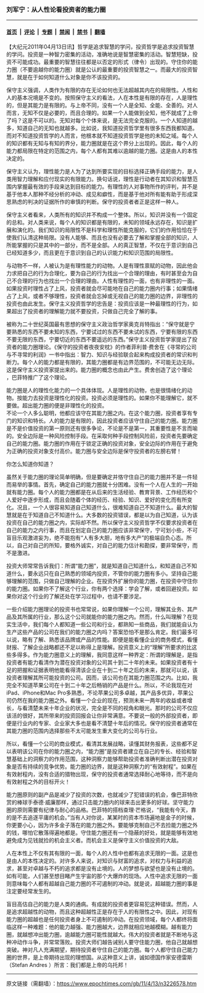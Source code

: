 ### 刘军宁：从人性论看投资者的能力圈

---

#### [首页](../../../..?n3226578) &nbsp;|&nbsp; [评论](../../../../../epoch-comment?n3226578) &nbsp;|&nbsp; [专题](../../../../../epoch-special?n3226578) &nbsp;|&nbsp; [禁闻](../../../../../epoch-news?n3226578) &nbsp;|&nbsp; [禁书](../../../../../books?n3226578) &nbsp;|&nbsp; [翻墙](https://github.com/gfw-breaker/nogfw/blob/master/README.md?n3226578)


<div class="post_content" id="artbody" itemprop="articleBody">
 <!-- article content begin -->
 <p>
  【大纪元2011年04月13日讯】哲学是追求智慧的学问，投资哲学是追求投资智慧的学问。投资是一种智力密集的活动，准确地说是智慧密集的活动。智慧短缺，投资不可能成功。最重要的智慧往往都是以否定的形式（律令）出现的。守住你的能力圈（不要逾越你的能力圈）就是公认的最重要的投资智慧之一。而最大的投资智慧，就是在于如何知道什么对象是你不该投资的。
 </p>
 <p>
  保守主义强调，人类作为有限的存在无论如何也无法超越其内在的局限性。人性和人的基本况境是不变的。按照保守主义的看法，人在本性是有限的存在，人是理性的，但是其能力是有限的。与上帝不同，没有一个人是全知、全能、全善的。对人而言，无知不仅是必要的，而且合理的。如果一个人能做到全知，他不就成了上帝了吗？这是不可以的。无知对每个个体来说，是无法完全克服的。一个人知道的越多，知道自己的无知也就越多。比如说，我知道投资哲学里有很多东西我都知道。而对不知道投资哲学的人而言，他根本就不知道投资哲学是他的未知之域。每个人的知识都有无知与有知的界分，能力圈就是在这个界分上出现的。因此，每个人的能力都局限在特定的范围之内，每个人都有其难以逾越的能力圈。这是由人的本性决定的。
 </p>
 <p>
  保守主义认为，理性能力是人为了达到所要实现的目标选择正确手段的能力，是人类用智力理解和应付现实的有限能力。换句话说，理性是行动者在其知识和智慧范围内掌握最有效的手段来达到目标的能力。有理性的人对事物所作的评判，并不是基于他本人那种不经分析的冲动、成见和癖性，而是基于他对所有能有助于形成深思熟虑的判决的证据所作的审慎的判断。保守的投资者者正是这样一种人。
 </p>
 <p>
  保守主义者看来，人类所有的知识并不构成一个整体。所以，知识并没有一个固定的总和。对人类来说，每个人的知识都是有限的，未知的领域永远存在，知识是扩展和演化的。我们知识的局限性不是科学和理性所能克服的，它们的作用恰恰在于使我们认清这种局限。没有人能够、而且也没有必要去了解和掌握全部的知识，人所能掌握的只是其中的一部分，而不是全部。人的真正智慧，不仅在于意识到自己已经知道多少，而且更在于意识到自己的认识能力和知识范围的局限性。
 </p>
 <p>
  与动物不一样，人被认为是有理性能力的动物。人是有理性禀赋的动物，因此他会力求把自己的行为合理化，要为自己的行为找出一个合理的理由，有时甚至会为自己不合理的行为也找出一个合理的理由。人性有理性的一面，也有非理性的一面。如果投资时理性占了上风，投资者就会尽可能地在自己的能力圈内行事；如果情绪占了上风，或者不够理性，投资者就会忘掉或无视自己的能力圈的边界，非理性的投资也由此发生。保守主义投资哲学的忠告是：投资应该是一种最理性的行为，如果超出了投资者的理解能力就不要投资，只做自己完全了解的事。
 </p>
 <p>
  被称为二十世纪英国最有思想的保守主义政治哲学家奥克肖特指出：“保守就是宁要熟悉的东西不要未知的东西，宁要试过的东西不要未试的东西，宁要有限的东西不要无限的东西，宁要切近的东西不要遥远的东西。”保守主义投资哲学家提出了投资者的能力圈理论。《保守的投资者夜夜安枕》的作者菲利普‧费舍在《寻常的公司与不寻常的利润》一书中指出：智力、知识与经验联合起来构成投资者的常识和判断力。每个人的能力都是有限的，其能力圈都是有边界范围的，不可能无边无际。这是保守主义投资家提出来的。能力圈的概念也由此产生。费舍创造了这个理论 ，巴菲特推广了这个理论。
 </p>
 <p>
  能力圈是人的理性化能力的一个具体体现。人是理性的动物，也是很情绪化的动物。按能力去投资是理性化的投资。投资必须是理性的。如果你不能理解它，就不要做。超出能力圈的便是非理性化的投资。
  <br/>
  不论一个人多么聪明，他都应该守在其能力圈之内。在这个能力圈，投资者享有专门的知识和特长。人的能力是有限的，因此投资者应该守住自己的能力圈。能力圈是不是价值投资的第一原则还有很多争论，不论是不是第一，其重要性是不言而喻的。安全边际是一种风险控制手段。在采取何种手段控制风险前，投资者先要确定自己的能力圈。能力圈的作用在于锁定正确的投资对象，安全边际的作用在于避免为正确的投资对象支付高价。能力圈与安全边际是保守投资者的左膀右臂！
 </p>
 <p>
  你怎么知道你知道？
 </p>
 <p>
  虽然关于能力圈的理论简单明确，但是要确定并恪守住自己的能力圈并不是一件轻而易举的事情。首先，确定自己的能力圈就十分困难。没有一个人在人生的一开始就有能力圈。每个人的能力圈都是在从后来的生活经验、教育背景、工作经历和个人爱好中逐步形成，而且会随着个体的经历、经验、知识、爱好的变化而有所变化。况且，一个人很容易知道自己知道什么，很难知道自己不知道什么。最大的智慧就是在于知道自己不知道什么。大多数的投资错误，都是以为自己知道，认为该投资在自己的能力圈之内，实际却不然。所以保守主义投资哲学不仅要求投资者在自己的能力之内行事，而且在划定自己的能力圈应该非常保守，宁可划小些，不可盲目乐观激进妄为，绝不能抱有“人有多大胆，地有多大产”的极端自负心态。所以，自己对自己的所知，要格外诚实，对自己的能力估计和勘探，要非常保守，而不是激进。
 </p>
 <p>
  投资大师常常告诉我们：所谓“能力圈”，就是知道自己知道什么，和知道自己不知道什么，要永远只在自己熟悉的领域内投资，不管你的能力圈有多小。坚持自己能够理解的范围，只做自己理解的企业。在投资外扩展你的能力圈，在投资中守住你的能力圈。如果你不了解这个行业，你有两个选择：学会了解，或者回避投资。如果你对这个行业的了解还处在学习过程中，也请不要涉足。
 </p>
 <p>
  一些介绍能力圈理论的投资书也常常说，如果你理解一个公司，理解其业务、其产品及其所属的行业，那么这个公司就能你的能力圈之内。然而，什么叫理解？在现实生活中，我们每个人都知道一些公司和行业，都熟知一些商品，我们就能自认为生产这些产品的公司在我们的能力圈之内吗？答案恐怕不是那么肯定。我们最多可以说，略有了解、熟悉该品牌或产品的性能。即便是能看懂企业的商务模式，看懂财报、了解企业战略都还不足以称得上是理解。投资意义上的“理解”所要求的比这些多得多。作为能力圈意义上的理解，我同意这样一种界定：所谓的理解是，是指投资者有能力看清作为潜在投资对象的公司其十到二十年的未来。如果投资者有十足的把握和证据表明他能看得清该企业在十到二十年之后的未来，那就可以说，该投资者理解其所可能投资的公司。因而，该公司也在其能力圈范围之内。比如，我完全不知道苹果公司在十到二十年之后畅销的产品是什么。所以，不论我现在对iPad、iPhone和Mac Pro多熟悉，不论苹果公司多卓越，其产品多优异，苹果公司仍然在我的能力圈之外。看懂一个企业的现在，预测未来一两年的收益或者增长，与看清楚未来十年企业的状况，完全是不同的视角和眼光。那时的公司不仅应该活的很好，其所带来的投资回报会让你非常满意。不要说一般的外部投资者，即便是行业内的专家、企业家大多也是看不清楚十年后的情况。保守的投资者通常在其能力圈的范围内选择那些不太可能发生重大变化的公司与行业。
 </p>
 <p>
  所以，看懂一个公司的商业模式，看清其发展战略，读懂其财务报表，这些都不足以表明该公司在你的能力圈之内，“能力圈”是投资者建立在自己的专长、经验和智慧基础上的洞察力的作用范围，这种洞察力能够帮助投资者准确判断出潜在投资对象是否有持续的竞争优势。能力圈的边界，就是这种洞察力的“有效射程”。如果在有效射程内，没有合适的猎物出现，保守的投资者通常选择耐心地等待，而不是向有效射程之外的目标开火！
 </p>
 <p>
  能力圈原则的副产品是减少了投资的次数，也就减少了犯错误的机会，像巴菲特欣赏的棒球手泰德‧威廉那样，通过只击能力圈内的球来击出更多的好球。坚守能力圈的原则需要有纪律与耐心的品格。巴菲特的搭档查理‧芒格说，“我能有今天，靠的是不去追逐平庸的机会。”当有人对你说，某某时的资本市场遍地是金子的时候，你更要小心，因为许多金子落在的能力圈之外。要能够克制自己不去捡能力圈之外的钱，哪怕它散落得遍地都是。守住能力圈还有一个隐蔽的好处，就是能够有效地避免成为见钱就捡的机会主义者。而机会主义是保守主义价值投资的大敌。
 </p>
 <p>
  人在本性上不仅有其有限的一面，每个人的人性中也都有追求无限的一面。这是也是由人的本性决定的。对许多人来说，对知识与财富的追求，对权力与利益的追求，甚至对卓越与不朽的追求都是没有止境的。人的梦想与欲望也是没有止境的。如有可能，人们甚至想目睹产生宇宙的那个大爆炸的现场。人性中追求无限的一面则意味每个人都有超越自己能力圈的不可遏制的冲动。就是说，超越能力圈的事是注定要经常发生的。
 </p>
 <p>
  盲目高估自己的能力是人类的通病。有成就的投资者更容易犯这种错误。然而，人是追求超越性的动物，而且这种超越性正是存在于人的有限性之中。因此，对现有能力圈的超越也是任何投资者身上不可遏制的冲动。在投资领域，每个人都终将面临这样一种难题：他的能力越强、能力圈越大，边界就相应地越模糊。越有能力圈，就越想冲出能力圈，逾越能力圈可能性就越大。伟大的投资者就是不断地与这种冲动作斗争，并常常落败。投资大师们越告诫别人要守住能力圈，他自己就越想突破。神对凡人充满期望，期待投资者守住自己的能力圈。每个人都守住自己能力圈的世界，是上帝期待出现的理想国。从这种意义上讲，诚如德国作家安德雷斯（Stefan Andres ）所言：我们都是上帝的乌托邦！
 </p>
 <!-- article content end -->
 <div id="below_article_ad">
 </div>
</div>


---

原文链接（需翻墙）：https://www.epochtimes.com/gb/11/4/13/n3226578.htm